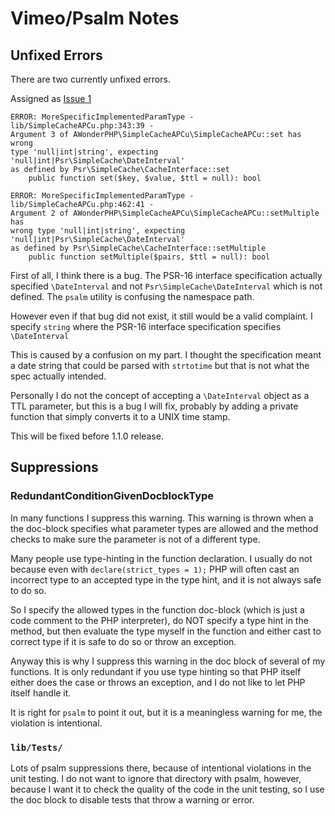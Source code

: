 Vimeo/Psalm Notes
=================


Unfixed Errors
--------------

There are two currently unfixed errors.

Assigned as [Issue 1](https://github.com/AliceWonderMiscreations/SimpleCacheAPCu/issues/1)

    ERROR: MoreSpecificImplementedParamType - lib/SimpleCacheAPCu.php:343:39 -
    Argument 3 of AWonderPHP\SimpleCacheAPCu\SimpleCacheAPCu::set has wrong
    type 'null|int|string', expecting 'null|int|Psr\SimpleCache\DateInterval'
    as defined by Psr\SimpleCache\CacheInterface::set
        public function set($key, $value, $ttl = null): bool
        
    ERROR: MoreSpecificImplementedParamType - lib/SimpleCacheAPCu.php:462:41 -
    Argument 2 of AWonderPHP\SimpleCacheAPCu\SimpleCacheAPCu::setMultiple has
    wrong type 'null|int|string', expecting 'null|int|Psr\SimpleCache\DateInterval'
    as defined by Psr\SimpleCache\CacheInterface::setMultiple
        public function setMultiple($pairs, $ttl = null): bool
        
First of all, I think there is a bug. The PSR-16 interface specification
actually specified `\DateInterval` and not `Psr\SimpleCache\DateInterval` which
is not defined. The `psalm` utility is confusing the namespace path.

However even if that bug did not exist, it still would be a valid complaint. I
specify `string` where the PSR-16 interface specification specifies
`\DateInterval`

This is caused by a confusion on my part. I thought the specification meant a
date string that could be parsed with `strtotime` but that is not what the spec
actually intended.

Personally I do not the concept of accepting a `\DateInterval` object as a TTL
parameter, but this is a bug I will fix, probably by adding a private function
that simply converts it to a UNIX time stamp.

This will be fixed before 1.1.0 release.


Suppressions
------------

### RedundantConditionGivenDocblockType

In many functions I suppress this warning. This warning is thrown when a the
doc-block specifies what parameter types are allowed and the method checks to
make sure the parameter is not of a different type.

Many people use type-hinting in the function declaration. I usually do not
because even with `declare(strict_types = 1);` PHP will often cast an incorrect
type to an accepted type in the type hint, and it is not always safe to do so.

So I specify the allowed types in the function doc-block (which is just a code
comment to the PHP interpreter), do NOT specify a type hint in the method, but
then evaluate the type myself in the function and either cast to correct type
if it is safe to do so or throw an exception.

Anyway this is why I suppress this warning in the doc block of several of my
functions. It is only redundant if you use type hinting so that PHP itself
either does the case or throws an exception, and I do not like to let PHP
itself handle it.

It is right for `psalm` to point it out, but it is a meaningless warning for
me, the violation is intentional.

### `lib/Tests/`

Lots of psalm suppressions there, because of intentional violations in the
unit testing. I do not want to ignore that directory with psalm, however,
because I want it to check the quality of the code in the unit testing, so
I use the doc block to disable tests that throw a warning or error.



























